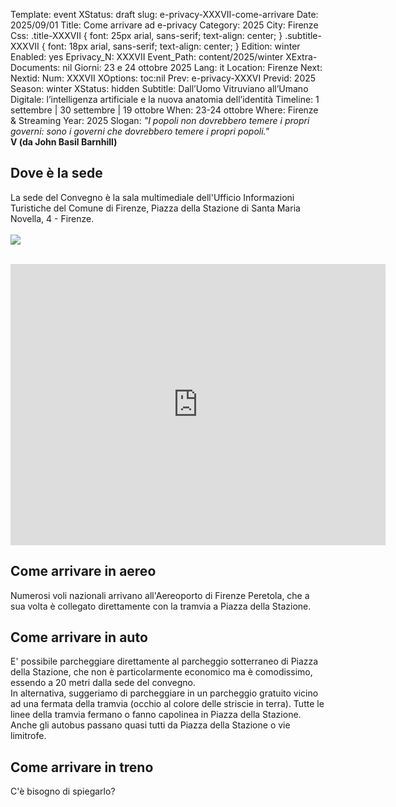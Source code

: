 Template: event
XStatus: draft
slug: e-privacy-XXXVII-come-arrivare
Date: 2025/09/01
Title: Come arrivare ad e-privacy
Category: 2025
City: Firenze
Css: .title-XXXVII { font: 25px arial, sans-serif; text-align: center; }   .subtitle-XXXVII { font: 18px arial, sans-serif; text-align: center; }
Edition: winter
Enabled: yes
Eprivacy_N: XXXVII
Event_Path: content/2025/winter
XExtra-Documents: nil
Giorni: 23 e 24 ottobre 2025
Lang: it
Location: Firenze
Next: 
Nextid: 
Num: XXXVII
XOptions: toc:nil
Prev: e-privacy-XXXVI
Previd: 2025
Season: winter
XStatus: hidden
Subtitle: Dall’Uomo Vitruviano all’Umano Digitale: l’intelligenza artificiale e la nuova anatomia dell’identità
Timeline: 1 settembre | 30 settembre | 19 ottobre
When: 23-24 ottobre
Where: Firenze & Streaming
Year: 2025
Slogan: <i>"I popoli non dovrebbero temere i propri governi: sono i governi che dovrebbero temere i propri popoli."</i><br/><b>V (da John Basil Barnhill)</b>

<h2>Dove è la sede</h2>

La sede del Convegno è la sala multimediale dell'Ufficio Informazioni Turistiche del Comune di Firenze, Piazza della Stazione di Santa Maria Novella, 4 - Firenze.
<br>
<br>
<img src="/images/sale/ingresso_sala_infopoint_firenze.png">

<br>

<iframe src="https://www.google.com/maps/embed?pb=!1m18!1m12!1m3!1d2880.8889606944167!2d11.2468021154871!3d43.77516375255347!2m3!1f0!2f0!3f0!3m2!1i1024!2i768!4f13.1!3m3!1m2!1s0x132a56a860569c69%3A0x5a395f1d7c8b739e!2sUfficio%20Informazioni%20Turistiche%20Comune%20di%20Firenze%20-%20Feel%20Florence!5e0!3m2!1sit!2sit!4v1654003632802!5m2!1sit!2sit" width="600" height="450" style="border:0;" allowfullscreen="" loading="lazy" referrerpolicy="no-referrer-when-downgrade"></iframe>
<br>


<h2>Come arrivare in aereo</h2>

Numerosi voli nazionali arrivano all'Aereoporto di Firenze Peretola, che a sua volta è collegato direttamente con la tramvia a Piazza della Stazione.

<h2>Come arrivare in auto</h2>

E' possibile parcheggiare direttamente al parcheggio sotterraneo di Piazza della Stazione, che non è particolarmente economico ma è comodissimo, essendo a 20 metri dalla sede del convegno.
<br>
In alternativa, suggeriamo di parcheggiare in un parcheggio gratuito vicino ad una fermata della tramvia (occhio al colore delle striscie in terra). Tutte le linee della tramvia fermano o fanno capolinea in Piazza della Stazione. Anche gli autobus passano quasi tutti da Piazza della Stazione o vie limitrofe.

<h2>Come arrivare in treno</h2>

C'è bisogno di spiegarlo?


